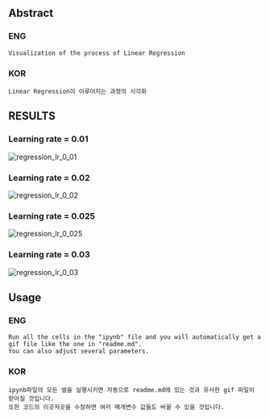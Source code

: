 ## Abstract
### ENG
	Visualization of the process of Linear Regression

### KOR
	Linear Regression이 이루어지는 과정의 시각화

## RESULTS

### Learning rate = 0.01
![regression_lr_0_01](https://user-images.githubusercontent.com/12128784/94429915-0e50d000-01ce-11eb-93b0-caf916901b70.gif)

### Learning rate = 0.02
![regression_lr_0_02](https://user-images.githubusercontent.com/12128784/94429948-190b6500-01ce-11eb-949d-41c7afc36a4f.gif)

### Learning rate = 0.025
![regression_lr_0_025](https://user-images.githubusercontent.com/12128784/94429973-20327300-01ce-11eb-9fc8-1735377d6b6e.gif)

### Learning rate = 0.03
![regression_lr_0_03](https://user-images.githubusercontent.com/12128784/94429988-29bbdb00-01ce-11eb-9e80-d653399b7f23.gif)


## Usage
### ENG
    Run all the cells in the "ipynb" file and you will automatically get a gif file like the one in "readme.md".
    You can also adjust several parameters.

### KOR
    ipynb파일의 모든 셀을 실행시키면 자동으로 readme.md에 있는 것과 유사한 gif 파일이 받아질 것입니다.
    또한 코드의 이곳저곳을 수정하면 여러 매개변수 값들도 바꿀 수 있을 것입니다.
